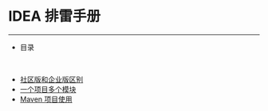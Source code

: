 # IDEA 排雷手册

*******

- 目录

<br>

- [社区版和企业版区别](./idea1.md)
- [一个项目多个模块](./idea2.md)
- [Maven 项目使用](./idea3.md)